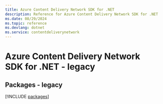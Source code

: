 ```yaml
---
title: Azure Content Delivery Network SDK for .NET
description: Reference for Azure Content Delivery Network SDK for .NET
ms.date: 08/29/2024
ms.topic: reference
ms.devlang: dotnet
ms.service: contentdeliverynetwork
---
```

# Azure Content Delivery Network SDK for .NET - legacy
## Packages - legacy
[!INCLUDE [packages](content-delivery-network-index.md)]
